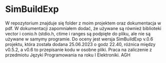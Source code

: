 # SimBuildExp
W repozytorium znajduje się folder z moim projektem oraz dokumentacja w pdf. W dokumentacji zapomniałem dodać, że używane są również biblioteki vector i conio.h (stdio.h, ctime i ranges są podpięte do pliku, ale nie są używane w samymy programie. Do oceny jest wersja SimBuildExp v.0.6 projektu, która została dodana 25.06.2023 o godz 22.40, różnica między v0.5.2, a v0.6 to przepisanie kodu w osobne pliki. Praca na zaliczenie z przedmiotu Języki Programowania na roku I Elektroniki. AGH
